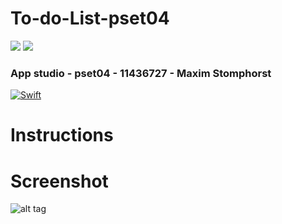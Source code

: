 # To-do-List-pset04
<img src='https://img.shields.io/badge/swift-3-orange.svg?style=flat)](https://developer.apple.com/swift/'> <img src='https://bettercodehub.com/edge/badge/majstomphorst/To-do-List-pset04?branch=master'>

### App studio - pset04 - 11436727 - Maxim Stomphorst
[![Swift](https://img.shields.io/badge/swift-3-orange.svg?style=flat)](https://developer.apple.com/swift/)
# Instructions


# Screenshot
![alt tag]()
